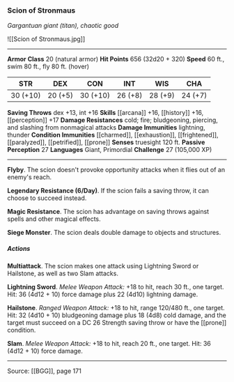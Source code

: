 ### Scion of Stronmaus
_Gargantuan giant (titan), chaotic good_

![[Scion of Stronmaus.jpg]]




---

**Armor Class** 20 (natural armor)
**Hit Points** 656 (32d20 + 320)
**Speed** 60 ft., swim 80 ft., fly 80 ft. (hover)

| STR     | DEX     | CON     | INT     | WIS     | CHA     |
|---------|---------|---------|---------|---------|---------|
| 30 (+10) | 20 (+5) | 30 (+10) | 26 (+8) | 28 (+9) | 24 (+7) |

**Saving Throws** dex +13, int +16
**Skills** [[arcana]] +16, [[history]] +16, [[perception]] +17
**Damage Resistances** cold; fire; bludgeoning, piercing, and slashing from nonmagical attacks
**Damage Immunities** lightning, thunder
**Condition Immunities** [[charmed]], [[exhaustion]], [[frightened]], [[paralyzed]], [[petrified]], [[prone]]
**Senses** truesight 120 ft.
**Passive Perception** 27
**Languages** Giant, Primordial
**Challenge** 27 (105,000 XP)

---

**Flyby**. The scion doesn't provoke opportunity attacks when it flies out of an enemy's reach.

**Legendary Resistance (6/Day)**. If the scion fails a saving throw, it can choose to succeed instead.

**Magic Resistance**. The scion has advantage on saving throws against spells and other magical effects.

**Siege Monster**. The scion deals double damage to objects and structures.

##### Actions
**Multiattack**. The scion makes one attack using Lightning Sword or Hailstone, as well as two Slam attacks.

**Lightning Sword**. _Melee Weapon Attack:_ +18 to hit, reach 30 ft., one target. Hit: 36 (4d12 + 10) force damage plus 22 (4d10) lightning damage.

**Hailstone**. _Ranged Weapon Attack:_ +18 to hit, range 120/480 ft., one target. Hit: 32 (4d10 + 10) bludgeoning damage plus 18 (4d8) cold damage, and the target must succeed on a DC 26 Strength saving throw or have the [[prone]] condition.

**Slam**. _Melee Weapon Attack:_ +18 to hit, reach 20 ft., one target. Hit: 36 (4d12 + 10) force damage.


---

Source: [[BGG]], page 171